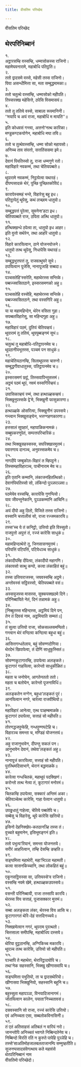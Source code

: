 ```yaml
---
title: वीसतिम परिच्छेद

---
```

वीसतिम परिच्छेद  


## थेरपरिनिब्बानं

१.  
अट्ठारसम्हि वस्सम्हि, धम्मासोकस्स राजिनो।  
महामेघवनारामे, महाबोधि पतिट्ठति॥  
२.  
ततो द्वादसमे वस्से, महेसी तस्स राजिनो।  
पिया असन्धीमित्ता सा, मता सम्बुद्धमामका॥  
३.  
ततो चतुत्थे वस्सम्हि, धम्मासोको महीपति।  
तिस्सरक्ख महेसित्ते, ठपेसि विसमासयं॥  
४.  
ततो तु ततिये वस्से, साबाला रूपमानिनी।  
‘‘मयापि च अयं राजा, महाबोधिं म मायति’’॥  
५.  
इति कोधवसं गन्त्वा, अत्तनो’नत्थ कारिका।  
मण्डुकण्टकयोगेन, महाबोधि मघा तयि॥  
६.  
ततो च तुत्थेवस्सम्हि, धम्मा सोको महायसो।  
अनिच्च ताव संपत्तो, सत्ततिंससमा इमे॥  
७.  
देवानं पियतिस्सो तु, राजा धम्मगुणे रतो।  
महाविहारे नवकम्मं, तथा चेतियपब्बते॥  
८.  
थूपारामे नवकम्मं, निट्ठापेत्वा यथारहं।  
दीपप्पसादकं थेरं, पुच्छि पुच्छितकोविदं॥  
९.  
कारापेस्समहं भन्ते, विहारेसु बहू इध।  
पतिट्ठापेतुं थूपेसु, कथं लच्छाम धातुयो॥  
१०.  
सम्बुद्धपत्तं पूरेत्वा, सुमनेना’हटा इध।  
चेतियपब्बते राज, ठपिता अत्थि धातुयो॥  
११.  
हत्थिक्खन्धे ठपेत्वा ता, धातुयो इध आहर।  
इति वुत्तो सथेरेन, तथा आहरि धातुयो॥  
१२.  
विहारे कारयित्वान, ठाने योजनयोजने।  
धातुयो तत्थ थूपेसु, निधापेसि यथारहं॥  
१३.  
सम्बुद्धभुत्तपत्तं तु, राजवत्थुघरे सुभे।  
ठपयित्वान पूजेसि, नानापूजाहि सब्बदा॥  
१४.  
पञ्चसतेहि’स्सरेति, महाथेरस्स सन्तिके।  
पब्बज्जवसितठाने, इस्सरसमणको अहु॥  
१५.  
पञ्चसतेहि वस्सेहि, महाथेरस्स सन्तिके।  
पब्बज्जवसितठाने, तथा वस्सगिरि अहु॥  
१६.  
या या महामहिन्देन, थेरेन वसिता गुहा।  
सपब्बतविहारेसु, सा महिन्दगुहा अहु॥  
१७.  
महाविहारं पठमं, दुतियं चेतियव्हयं।  
थूपारामं तु ततियं, थूपपुब्बङ्गमं सुभं॥  
१८.  
चतुत्थं तु महाबोधि-पतिट्ठापनमेव च।  
थूपठानीयभूतस्स, पञ्चमं पन साधुकं॥  
१९.  
महाचेतियठानम्हि, सिलाथूपस्स चारुनो।  
सम्बुद्धगीवाधातुस्स, पतिट्ठापनमेव च॥  
२०.  
इस्सरसमणं छट्ठं, तिस्सवापिन्तुसत्तमं।  
अट्ठमं पठमं थूपं, नवमं वस्सगिरिव्हयं॥  
२१.  
उपासिकाव्हयं रम्मं, तथा हत्थाळ्हकव्हयं।  
भिक्खुनुपस्सके द्वे’मे, भिक्खुनी फासुकारणा॥  
२२.  
हत्थाळ्हके ओसरित्वा, भिक्खुनीनं उपस्सये।  
गन्त्वान भिक्खुसङ्घेन, भत्तग्गहणकारणा॥  
२३.  
हत्तसालं सूपहारं, महापाळिकनामकं।  
सब्बुपकरणूपेतं, सम्पत्तपरिचारिकं॥  
२४.  
तथा भिक्खुसहस्सस्स, सपरिक्खारमुत्तमं।  
पवारणाय दानञ्च, अनुवस्सकमेव च॥  
२५.  
नागदीपे जम्बुकोल-विहारं त म्हिपट्टने।  
तिस्समहाविहारञ्च, पाचीनाराम मेव च॥  
२६.  
इति एतानि कम्मानि, लंकाजनहितत्थिको।  
देवानंपियतिस्सो सो, लंकिन्दो पुञ्ञपञ्ञवा॥  
२७.  
पठमेयेव वस्सम्हि, कारापेसि गुणप्पियो।  
याव जीवन्तुनेकानि, पुञ्ञकम्मानि आचिनि॥  
२८.  
अयं दीपो अहु ठितो, विजिते तस्स राजिनो।  
वस्सानि चत्तालीसं सो, राजा रज्जमकारयि॥  
२९.  
तस्स’च्च ये तं कनिट्ठो, उत्तियो इति विस्सुतो।  
राजपुत्तो अपुत्तं तं, रज्जं कारेसि साधुकं॥  
३०.  
महामहिन्दत्थेरो तु, जिनसासनमुत्तमं।  
परियत्तिं पटिपत्तिं, पटिवेधञ्च साधुकं॥  
३१.  
लंकादीपम्हि दीपेत्वा, लंकादीपो महागणि।  
लंकायसो सत्थु कप्पो, कत्वा लंकाहितं बहुं॥  
३२.  
तस्स उत्तियराजस्स, जयवस्सम्हि अट्ठमे।  
अन्तोवस्सं सट्ठिवस्सो, चेतियपब्बते वसं॥  
३३.  
अस्सयुजस्स मासस्स, सुक्कपक्खठमे दिने।  
परिनिब्बायिते नेतं, दिनं तन्नामकं अहु॥  
३४.  
[निब्बुतस्स महिन्दस्स, अट्ठमियं दिने पन,  
तेन तं दिवसं नाम, अट्ठमियाति सम्मतं॥]  
३५.  
तं सुत्वा उत्तियो राजा, सोकसल्लसमप्पितो।  
गन्त्वान थेरं वन्दित्वा कन्दित्वा बहुधा बहुं॥  
३६.  
आसित्तगन्धतेलाय, बहुं सोवण्णदोणिया।  
थेरदेभं खिपापेत्वा, तं दोणिं साधुफुस्सितं॥  
३७.  
सोवण्णकूटागारम्हि, ठपापेत्वा अलङ्कते।  
कूटागारं गाहयित्वा, कारेन्तो साधुकीळितं॥  
३८.  
महता च जनोघेन, आगतेनततो ततो।  
महता च बलोघेन, कारेन्तो पूजनाविधिं॥  
३९.  
अलङ्कतेन मग्गेन, बहुधा’लङ्कतं पुरं।  
आनयित्वान नगरे, चारेत्वा राजवीथियो॥  
४०.  
महाविहारं आनेत्वा, एत्थ पञ्हम्बमाळके।  
कुटागारं ठपापेत्वा, सत्ताहं सो महीपति॥  
४१.  
तोरणद्धजपुप्फेहि, गन्धपुण्णघटेहि च।  
विहारञ्च समन्ता च, मण्डिहं योजनत्तयं॥  
४२.  
अहु राजानुभावेन, दीपन्तु सकलं पन।  
आनुभावेन देवानं, तथेवा’लङ्कतं अहु॥  
४३.  
नानापूजं कारयित्वा, सत्ताहं सो महीपति।  
पुरत्थिमदिसाभागे, थेरानं बद्धमाळके॥  
४४.  
कारेत्वा गन्धचितकं, महाथूपं पदक्खिणं।  
करोन्तो तत्थ नेत्वा तं, कूटागारं मनोरमं॥  
४५.  
चितकम्हि ठपापेत्वा, सक्कारं अन्तिमं अका।  
चेतियञ्चेत्थ कारेसि, गाहा पेत्वान धातुयो॥  
४६.  
उपड्ढधातुं गाहेत्वा, चेतिये पब्बतेपि च।  
सब्बेसु च विहारेसु, थूपे कारेसि खत्तियो॥  
४७.  
इसिनो देहनिक्खेप-कतठानञ्हि तस्स तं।  
वुच्चते बहुमानेन, इसिभूमङ्गनं इति॥  
४८.  
ततो पभुत्य’रियानं, समन्ता योजनत्तये।  
सरीरं आहरित्वान, तम्हि देसम्हि डय्हति॥  
४९.  
सङ्घमित्ता महाथेरी, महा’भिञ्ञा महामती।  
कत्वा सासनकिच्चानि, तथा लोकहितं बहुं॥  
५०.  
एकूनसट्ठिवस्सा सा, उत्तियस्से’व राजिनो।  
वस्सम्हि नवमे खेमे, हत्थाळ्हकउपस्सये॥  
५१.  
वसन्ती परिनिब्बायी, राजा तस्सापि कारयि।  
थेरस्स विय सत्ताहं, पूजासक्कार मुत्तमं॥  
५२.  
सब्बा अलङ्कता लंका, थेरस्स विय आसि च।  
कूटागारगतं थेरि-देहं सत्तदिनच्चये॥  
५३.  
निक्खामेत्वान नगरं, थूपराम पुरत्थतो।  
चित्तसाला समीपम्हि, महाबोधिप दस्सये॥  
५४.  
थेरिया वुट्ठठानम्हि, अग्गिकिच्च मकारयि।  
थूपञ्च तत्थ कारेसि, उत्तियो सो महीपति॥  
५५.  
पञ्चापि ते महाथेरा, थेरारिट्ठादयोपि च।  
तथा’नेक सहस्सानि, भिक्खु खीणासवापि च॥  
५६.  
सङ्घमित्ता पभुतियो, ता च द्वादसथेरियो।  
खीणासवा भिक्खुनियो, सहस्सानि बहूनि च॥  
५७.  
बहुस्सुता महापञ्ञा, विनयादिजानागमं।  
जोतयित्वान कालेन, पयाता’निच्चतावसं॥  
५८.  
दसवस्सानि सो राजा, रज्जं कारेसि उत्तियो।  
एवं अनिच्चता एसा, सब्बलोकविनासिनी॥  
५९.  
तं एतं अतिसाहसं अतिबलं न वारियं नरो।  
जानन्तोपि अनिच्चतं भवगते निब्बिन्दतेनेव च।  
निब्बिन्दो विरतिं रतिं न कुरुते पापेहि पुञ्ञेहि च।  
तस्से’साअतिमोहजालबलताजानम्पि सम्मुय्हतीति॥  
सुजनप्पसादसंवेगत्थाय कते महावंसे  
थेरपरिनिब्बानं नाम  
वीसतिमो परिच्छेदो।  
